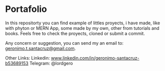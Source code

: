 # Portafolio

In this repositorty you can find example of littles proyects, i have made, like with phyton or MERN App, some made by my own, other from tutorials and books. 
Feels free to check the proyects, cloned or submit a commit. 

Any concern or suggestion, you can send my an email to: geronimo.t.santacruz@gmail.com.

Other Links:
Linkedin: www.linkedin.com/in/geronimo-santacruz-b53689153
Telegram: @lordgero
